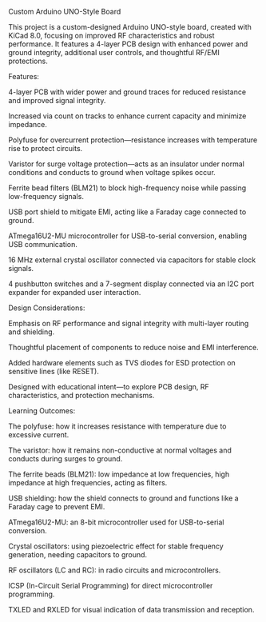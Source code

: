 Custom Arduino UNO-Style Board

This project is a custom-designed Arduino UNO-style board, created with KiCad 8.0, focusing on improved RF characteristics and robust performance. It features a 4-layer PCB design with enhanced power and ground integrity, additional user controls, and thoughtful RF/EMI protections.


 Features:
 
 4-layer PCB with wider power and ground traces for reduced resistance and improved signal integrity.
 
Increased via count on tracks to enhance current capacity and minimize impedance.

Polyfuse for overcurrent protection—resistance increases with temperature rise to protect circuits.

Varistor for surge voltage protection—acts as an insulator under normal conditions and conducts to ground when voltage spikes occur.

Ferrite bead filters (BLM21) to block high-frequency noise while passing low-frequency signals.

USB port shield to mitigate EMI, acting like a Faraday cage connected to ground.

ATmega16U2-MU microcontroller for USB-to-serial conversion, enabling USB communication.

16 MHz external crystal oscillator connected via capacitors for stable clock signals.

4 pushbutton switches and a 7-segment display connected via an I2C port expander for expanded user interaction.


 Design Considerations:
 
 Emphasis on RF performance and signal integrity with multi-layer routing and shielding.
 
Thoughtful placement of components to reduce noise and EMI interference.

Added hardware elements such as TVS diodes for ESD protection on sensitive lines (like RESET).

Designed with educational intent—to explore PCB design, RF characteristics, and protection mechanisms.



 Learning Outcomes:

 The polyfuse: how it increases resistance with temperature due to excessive current.
 
The varistor: how it remains non-conductive at normal voltages and conducts during surges to ground.

The ferrite beads (BLM21): low impedance at low frequencies, high impedance at high frequencies, acting as filters.

USB shielding: how the shield connects to ground and functions like a Faraday cage to prevent EMI.

ATmega16U2-MU: an 8-bit microcontroller used for USB-to-serial conversion.

Crystal oscillators: using piezoelectric effect for stable frequency generation, needing capacitors to ground.

RF oscillators (LC and RC): in radio circuits and microcontrollers.

ICSP (In-Circuit Serial Programming) for direct microcontroller programming.

TXLED and RXLED for visual indication of data transmission and reception.
